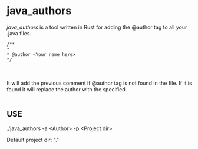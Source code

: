 # java_authors

*java_authors* is a tool written in Rust for adding the @author tag to all your .java files.

```
/**
*
* @author <Your name here>
*/
```


<br><br>
It will add the previous comment if @author tag is not found in the file. If it is found it will replace the author with the specified.
<br>
<br>

<h2> USE </h2>

./java_authors -a \<Author\> -p \<Project dir\>

Default project dir: "."




